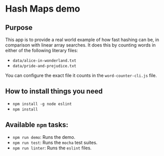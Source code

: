 # Hash Maps demo

## Purpose

This app is to provide a real world example of how fast hashing can be, in comparison with linear array searches. It does this by counting words in either of the following literary files:

+ `data/alice-in-wonderland.txt`
+ `data/pride-and-prejudice.txt`

You can configure the exact file it counts in the `word-counter-cli.js` file.

## How to install things you need

+ `npm install -g node eslint`
+ `npm install`

## Available `npm` tasks:

+ `npm run demo`: Runs the demo.
+ `npm run test`: Runs the `mocha` test suites.
+ `npm run linter`: Runs the `eslint` files.
